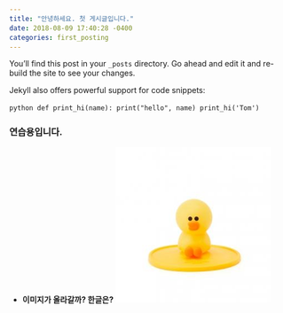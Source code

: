 ```yaml
---
title: "안녕하세요. 첫 게시글입니다."
date: 2018-08-09 17:40:28 -0400
categories: first_posting
---
```


You’ll find this post in your `_posts` directory. Go ahead and edit it and re-build the site to see your changes.

Jekyll also offers powerful support for code snippets:

​```python
def print_hi(name):
  print("hello", name)
print_hi('Tom')
​```

<h3>  연습용입니다. </h3>

 - **이미지가 올라갈까? 한글은?**
      ![image](./assets/images/sally.jpeg)
<br>